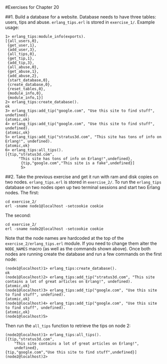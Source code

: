 #Exercises for Chapter 20

##1. Build a database for a website. Database needs to have three tables: users, tips and abuse.
`erlang_tips.erl` is stored in `exercise_1/`. Example usage:

    1> erlang_tips:module_info(exports).
    [{all_users,0},
     {get_user,1},
     {add_user,3},
     {all_tips,0},
     {get_tip,1},
     {add_tip,3},
     {all_abuse,0},
     {get_abuse,1},
     {add_abuse,2},
     {start_database,0},
     {create_database,0},
     {reset_tables,0},
     {module_info,0},
     {module_info,1}]
    2> erlang_tips:create_database().
    ok
    3> erlang_tips:add_tip("google.com", "Use this site to find stuff", undefined).
    {atomic,ok}
    4> erlang_tips:add_tip("google.com", "Use this site to find stuff", undefined).
    {atomic,ok}
    5> erlang_tips:add_tip("stratus3d.com", "This site has tons of info on Erlang!", undefined).
    {atomic,ok}
    6> erlang_tips:all_tips().
    [{tip,"stratus3d.com",
          "This site has tons of info on Erlang!",undefined},
           {tip,"google.com","This site is a fake",undefined}]
           5>

##2. Take the previous exercise and get it run with ram and disk copies on two nodes.
`erlang_tips.erl` is stored in `exercise_2/`. To run the `erlang_tips` database on two nodes open up two terminal sessions and start two Erlang nodes. The first:

    cd exercise_2/
    erl -sname node1@localhost -setcookie cookie

The second:

    cd exercise_2/
    erl -sname node2@localhost -setcookie cookie

Note that the node names are hardcoded at the top of the `exercise_2/erlang_tips.erl` module. If you need to change them alter the `NODE_NAMES` macro (as well as the commands shown above). Once both nodes are running create the database and run a few commands on the first node:

    (node1@localhost)1> erlang_tips:create_database().
    ok
    (node1@localhost)2> erlang_tips:add_tip("stratus3d.com", "This site contains a lot of great articles on Erlang!", undefined).
    {atomic,ok}
    (node1@localhost)3> erlang_tips:add_tip("google.com", "Use this site to find stuff", undefined).
    {atomic,ok}
    (node1@localhost)4> erlang_tips:add_tip("google.com", "Use this site to find stuff", undefined).
    {atomic,ok}
    (node1@localhost)5>

Then run the `all_tips` function to retrieve the tips on node 2:

    (node2@localhost)1> erlang_tips:all_tips().
    [{tip,"stratus3d.com",
        "This site contains a lot of great articles on Erlang!",
        undefined},
    {tip,"google.com","Use this site to find stuff",undefined}]
    (node2@localhost)2>
